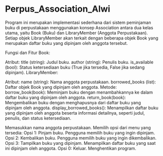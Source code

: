 # Perpus_Association_Alwi
Program ini merupakan implementasi sederhana dari sistem peminjaman buku di perpustakaan menggunakan konsep Association antara dua kelas utama, yaitu Book (Buku) dan LibraryMember (Anggota Perpustakaan). Setiap objek LibraryMember akan terkait dengan beberapa objek Book yang merupakan daftar buku yang dipinjam oleh anggota tersebut.

Fungsi dan Fitur
Book:

Atribut:
title (string): Judul buku.
author (string): Penulis buku.
is_available (bool): Status ketersediaan buku (True jika tersedia, False jika sedang dipinjam).
LibraryMember:

Atribut:
name (string): Nama anggota perpustakaan.
borrowed_books (list): Daftar objek Book yang dipinjam oleh anggota.
Metode:
borrow_book(book): Meminjam buku dengan menambahkannya ke dalam daftar buku yang dipinjam oleh anggota.
return_book(book): Mengembalikan buku dengan menghapusnya dari daftar buku yang dipinjam oleh anggota.
display_borrowed_books(): Menampilkan daftar buku yang dipinjam oleh anggota beserta informasi detailnya, seperti judul, penulis, dan status ketersediaan.


Memasukkan nama anggota perpustakaan.
Memilih opsi dari menu yang tersedia:
Opsi 1: Pinjam buku. Pengguna memilih buku yang ingin dipinjam.
Opsi 2: Kembalikan buku. Pengguna memilih buku yang ingin dikembalikan.
Opsi 3: Tampilkan buku yang dipinjam. Menampilkan daftar buku yang saat ini dipinjam oleh anggota.
Opsi 0: Keluar. Menghentikan program.
